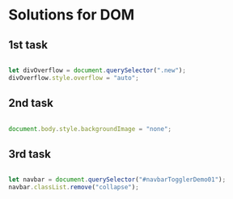 # Solutions for DOM

## 1st task

```JavaScript

let divOverflow = document.querySelector(".new");
divOverflow.style.overflow = "auto";

```

## 2nd task

```JavaScript

document.body.style.backgroundImage = "none";

```
## 3rd task

```JavaScript

let navbar = document.querySelector("#navbarTogglerDemo01");
navbar.classList.remove("collapse");

```
